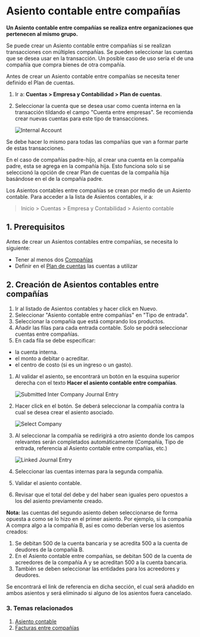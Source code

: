 <!-- add-breadcrumbs -->
# Asiento contable entre compañías	

**Un Asiento contable entre compañías se realiza entre organizaciones que pertenecen al mismo grupo.**

Se puede crear un Asiento contable entre compañías si se realizan transacciones con múltiples compañías.
Se pueden seleccionar las cuentas que se desea usar en la transacción. Un posible caso de uso sería el de una compañía que compra bienes de otra compañía.

Antes de crear un Asiento contable entre compañías se necesita tener definido el Plan de cuentas.

1. Ir a: **Cuentas > Empresa y Contabilidad > Plan de cuentas**.
1. Seleccionar la cuenta que se desea usar como cuenta interna en la transacción tildando el campo "Cuenta entre empresas". Se recomienda crear nuevas cuentas para este tipo de transacciones.

    <img class="screenshot" alt="Internal Account" src="{{docs_base_url}}/assets/img/accounts/internal-account.png">

Se debe hacer lo mismo para todas las compañías que van a formar parte de estas transacciones.

En el caso de compañías padre-hijo, al crear una cuenta en la compañía padre, esta se agrega en la compañía hija. Esto funciona solo si se seleccionó la opción de crear Plan de cuentas de la compañía hija basándose en el de la compañía padre.

Los Asientos contables entre compañías se crean por medio de un Asiento contable. Para acceder a la lista de Asientos contables, ir a:

> Inicio > Cuentas > Empresa y Contabilidad > Asiento contable

## 1. Prerequisitos
Antes de crear un Asientos contables entre compañías, se necesita lo siguiente:

* Tener al menos dos [Compañías](/docs/user/manual/es/setting-up/company-setup)
* Definir en el [Plan de cuentas](/docs/user/manual/es/accounts/chart-of-accounts) las cuentas a utilizar

## 2. Creación de Asientos contables entre compañías
1. Ir al listado de Asientos contables y hacer click en Nuevo.
1. Seleccionar "Asiento contable entre compañías" en "Tipo de entrada".
1. Seleccionar la compañía que está comprando los productos.
1. Añadir las filas para cada entrada contable. Solo se podrá seleccionar cuentas entre compañías.
1. En cada fila se debe especificar:
  * la cuenta interna. 
  * el monto a debitar o acreditar.
  * el centro de costo (si es un ingreso o un gasto).
1. Al validar el asiento, se encontrará un botón en la esquina superior derecha con el texto **Hacer el asiento contable entre compañías**.

   <img class="screenshot" alt="Submitted Inter Company Journal Entry" src="{{docs_base_url}}/assets/img/accounts/inter-company-jv-submit.png">

1. Hacer click en el botón. Se deberá seleccionar la compañía contra la cual se desea crear el asiento asociado.

    <img class="screenshot" alt="Select Company" src="{{docs_base_url}}/assets/img/accounts/select-company-jv.png">

1. Al seleccionar la compañía se redirigirá a otro asiento donde los campos relevantes serán completados automáticamente (Compañía, Tipo de entrada, referencia al Asiento contable entre compañías, etc.) 

    <img class="screenshot" alt="Linked Journal Entry" src="{{docs_base_url}}/assets/img/accounts/linked-jv.png">

1. Seleccionar las cuentas internas para la segunda compañía.
1. Validar el asiento contable.
1. Revisar que el total del debe y del haber sean iguales pero opuestos a los del asiento previamente creado.

**Nota:** las cuentas del segundo asiento deben seleccionarse de forma opuesta a como se lo hizo en el primer asiento.
Por ejemplo, si la compañía A compra algo a la compañía B, así es como deberían verse los asientos creados:

1. Se debitan 500 de la cuenta bancaria y se acredita 500 a la cuenta de deudores de la compañía B.
1. En el Asiento contable entre compañías, se debitan 500 de la cuenta de acreedores de la compañía A y se acreditan 500 a la cuenta bancaria. 
1. También se deben seleccionar las entidades para los acreedores y deudores.

Se encontrará el link de referencia en dicha sección, el cual será añadido en ambos asientos y será eliminado si alguno de los asientos fuera cancelado.

### 3. Temas relacionados
1. [Asiento contable](/docs/user/manual/es/accounts/journal-entry)
1. [Facturas entre compañías](/docs/user/manual/es/accounts/inter-company-invoices)
